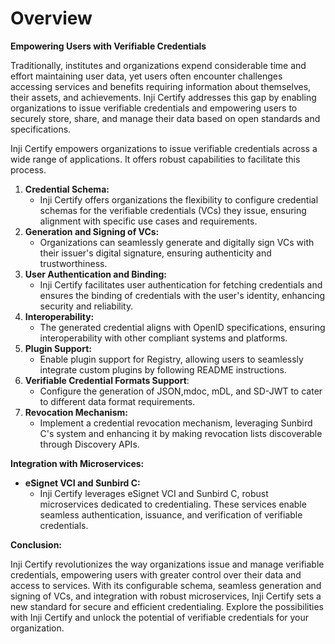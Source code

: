 # Overview

**Empowering Users with Verifiable Credentials**

Traditionally, institutes and organizations expend considerable time and effort maintaining user data, yet users often encounter challenges accessing services and benefits requiring information about themselves, their assets, and achievements. Inji Certify addresses this gap by enabling organizations to issue verifiable credentials and empowering users to securely store, share, and manage their data based on open standards and specifications.

Inji Certify empowers organizations to issue verifiable credentials across a wide range of applications. It offers robust capabilities to facilitate this process.

1. **Credential Schema:**
   * Inji Certify offers organizations the flexibility to configure credential schemas for the verifiable credentials (VCs) they issue, ensuring alignment with specific use cases and requirements.
2. **Generation and Signing of VCs:**
   * Organizations can seamlessly generate and digitally sign VCs with their issuer's digital signature, ensuring authenticity and trustworthiness.
3. **User Authentication and Binding:**
   * Inji Certify facilitates user authentication for fetching credentials and ensures the binding of credentials with the user's identity, enhancing security and reliability.
4. **Interoperability:**
   * The generated credential aligns with OpenID specifications, ensuring interoperability with other compliant systems and platforms.
5. **Plugin Support:**&#x20;
   * Enable plugin support for Registry, allowing users to seamlessly integrate custom plugins by following README instructions.
6. **Verifiable Credential Formats Support**:&#x20;
   * Configure the generation of JSON,mdoc, mDL, and SD-JWT to cater to different data format requirements.
7. **Revocation Mechanism:**
   * Implement a credential revocation mechanism, leveraging Sunbird C's system and enhancing it by making revocation lists discoverable through Discovery APIs.

**Integration with Microservices:**

* **eSignet VCI and Sunbird C:**
  * Inji Certify leverages eSignet VCI and Sunbird C, robust microservices dedicated to credentialing. These services enable seamless authentication, issuance, and verification of verifiable credentials.

**Conclusion:**

Inji Certify revolutionizes the way organizations issue and manage verifiable credentials, empowering users with greater control over their data and access to services. With its configurable schema, seamless generation and signing of VCs, and integration with robust microservices, Inji Certify sets a new standard for secure and efficient credentialing. Explore the possibilities with Inji Certify and unlock the potential of verifiable credentials for your organization.&#x20;
